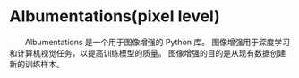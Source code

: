 # Albumentations(pixel level)
&emsp;&emsp;Albumentations 是一个用于图像增强的 Python 库。 图像增强用于深度学习和计算机视觉任务，以提高训练模型的质量。 图像增强的目的是从现有数据创建新的训练样本。